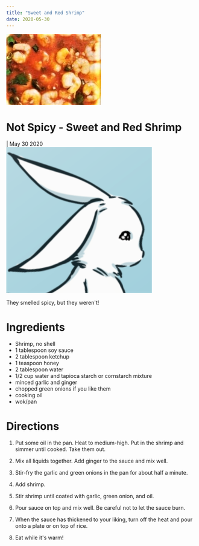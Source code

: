 ```yaml
---
title: "Sweet and Red Shrimp"
date: 2020-05-30
---
```


<link rel="stylesheet" type="text/css" media="all" href="post-index.css" />

<div class ="postBanner">
  <img src="/../../../images/posts/shrimp1.jpg" alt="Sweet and Red Shrimp">
  <div class ="postTitle">
     <h1>Not Spicy - Sweet and Red Shrimp</h1>
     <h0> | May 30 2020</h0>
  </div>
</div>
               
<div class="rabbitComment">
  <img src="/../../../images/posts/simple_rabbit_right_profile.png" alt="Simple Rabbit">
  <p>They smelled spicy, but they weren't!</p>
</div>

# Ingredients
* Shrimp, no shell
* 1 tablespoon soy sauce
* 2 tablespoon ketchup
* 1 teaspoon honey
* 2 tablespoon water
* 1/2 cup water and tapioca starch or cornstarch mixture
* minced garlic and ginger
* chopped green onions if you like them
* cooking oil
* wok/pan

# Directions
1. Put some oil in the pan. Heat to medium-high. Put in the shrimp and simmer until cooked. Take them out.

2. Mix all liquids together. Add ginger to the sauce and mix well.

3. Stir-fry the garlic and green onions in the pan for about half a minute.

4. Add shrimp.

5. Stir shrimp until coated with garlic, green onion, and oil. 

6. Pour sauce on top and mix well. Be careful not to let the sauce burn.

7. When the sauce has thickened to your liking, turn off the heat and pour onto a plate or on top of rice.

8. Eat while it's warm! 
